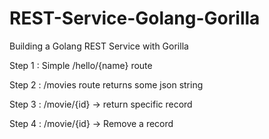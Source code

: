 # REST-Service-Golang-Gorilla
Building a Golang REST Service with Gorilla

Step 1 : Simple /hello/{name} route 

Step 2 : /movies route returns some json string

Step 3 : /movie/{id} -> return specific record

Step 4 : /movie/{id} -> Remove a record